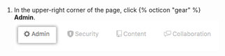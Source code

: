 1. In the upper-right corner of the page, click {% octicon "gear" %} **Admin**. ![Verwaltungswerkzeuge](/assets/images/enterprise/site-admin-settings/user/user-admin-tab-top.png)
